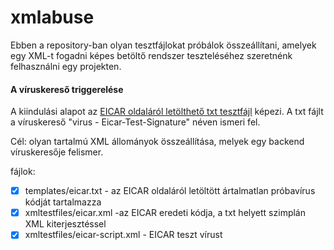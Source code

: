 # xmlabuse

Ebben a repository-ban olyan tesztfájlokat próbálok összeállítani, amelyek egy XML-t fogadni képes betöltő rendszer teszteléséhez szeretnénk felhasználni egy projekten.

#### A víruskereső triggerelése

A kiindulási alapot az [EICAR oldaláról letölthető txt tesztfájl](https://www.eicar.org/download-anti-malware-testfile/) képezi.
A txt fájlt a víruskereső "virus - Eicar-Test-Signature" néven ismeri fel.

Cél: olyan tartalmú XML állományok összeállítása, melyek egy backend víruskeresője felismer.

fájlok:

- [x] templates/eicar.txt - az EICAR oldaláról letöltött ártalmatlan próbavírus kódját tartalmazza
- [x] xmltestfiles/eicar.xml -az EICAR eredeti kódja, a txt helyett szimplán XML kiterjesztéssel 
- [x] xmltestfiles/eicar-script.xml - EICAR teszt vírust <script>-ként tartalmazó xml állomány
- [x] xmltestfiles/eicar-xml.xml - EICAR teszt vírust, az XML struktúrán belül tartalmazó xml állomány

#### Formázási hibák, invalid tartalom.
Cél: Egyéb invalid, fájlok kezelésének ellenőrzése.

fájlok:
- [ ] hibásan formázott XML
- [ ] API POST tartalom (de szintaktikailag helyes XML)

#### Az XML parser gyengeségeit kihasználó támadások szimulálása

Szolgáltatásmegtagadást (DoS) eredményezhető problémát okozó ["Billion laughs attack"](https://en.wikipedia.org/wiki/Billion_laughs_attack) tartalmat,
[XXE típusú támadásokat](https://en.wikipedia.org/wiki/XML_external_entity_attack) előidéző fájlok.

Cél: Az XML parser gyengeségeit kihasználó támadások szimulálása, a betöltés mechanizmusát megakasztó, akár script-eket tartalmazó XML állományok összeállítása, melyek egy backend-nél jogosulatlan hozzáférést vagy egyéb problémát okozhatnak, ezek megfelelő kezelésének ellenőrzése.

Megelőzés: [OWASP XML External Entity Prevention Cheat Sheet](https://cheatsheetseries.owasp.org/cheatsheets/XML_External_Entity_Prevention_Cheat_Sheet.html)

fájlok:

- [x] templates/bla-basic.xml - BillionLaughsAttack a Wiki oldalon található kód minta
- [x] templates/OWASP-template_accessing_local_resource.xml - [OWASP](https://en.wikipedia.org/wiki/OWASP) xml injection minta
- [x] templates/OWASP-template_PHP_remote_code_exec.xml - [OWASP](https://en.wikipedia.org/wiki/OWASP) xml injection minta
- [x] templates/OWASP-template_disclose1.xml - [OWASP](https://en.wikipedia.org/wiki/OWASP) xml injection minta
- [x] templates/OWASP-template_disclose2.xml - [OWASP](https://en.wikipedia.org/wiki/OWASP) xml injection minta
- [x] xmltestfiles/bla-lolz.xml - bla-basic-ból tesztfájl (script: document.csrfForm.submit)

### összegzés

A fájlok összeállításakor és ezek egyenkénti tesztelésekor a következőket tapasztaltam:
- a víruskereső nem ismeri fel az EICAR tartalmat, ha ezt XML struktúrán belülre rakjuk, viszont szimplán xml-re átnevezve már "elkapja";
